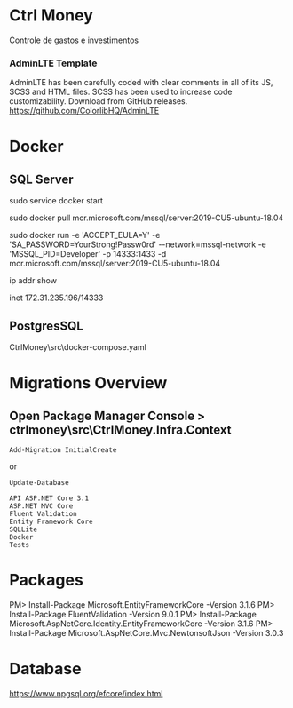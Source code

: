 # Ctrl Money
Controle de gastos e investimentos

### AdminLTE Template
AdminLTE has been carefully coded with clear comments in all of its JS, SCSS and HTML files. SCSS has been used to increase code customizability.
Download from GitHub releases.
https://github.com/ColorlibHQ/AdminLTE


# Docker
## SQL Server
sudo service docker start

sudo docker pull mcr.microsoft.com/mssql/server:2019-CU5-ubuntu-18.04

sudo docker run -e 'ACCEPT_EULA=Y' -e 'SA_PASSWORD=YourStrong!Passw0rd' --network=mssql-network -e 'MSSQL_PID=Developer' -p 14333:1433 -d mcr.microsoft.com/mssql/server:2019-CU5-ubuntu-18.04

ip addr show

inet 172.31.235.196/14333

## PostgresSQL
CtrlMoney\src\docker-compose.yaml


# Migrations Overview

## Open Package Manager Console > ctrlmoney\src\CtrlMoney.Infra.Context

```Add-Migration InitialCreate```

or

```Update-Database```



    API ASP.NET Core 3.1
    ASP.NET MVC Core
    Fluent Validation
    Entity Framework Core
    SQLLite
    Docker
    Tests



# Packages
PM> Install-Package Microsoft.EntityFrameworkCore -Version 3.1.6
PM> Install-Package FluentValidation -Version 9.0.1
PM> Install-Package Microsoft.AspNetCore.Identity.EntityFrameworkCore -Version 3.1.6
PM> Install-Package Microsoft.AspNetCore.Mvc.NewtonsoftJson -Version 3.0.3

# Database
https://www.npgsql.org/efcore/index.html
